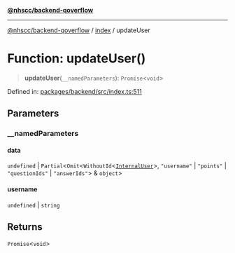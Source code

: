 [**@nhscc/backend-qoverflow**](../../README.md)

***

[@nhscc/backend-qoverflow](../../README.md) / [index](../README.md) / updateUser

# Function: updateUser()

> **updateUser**(`__namedParameters`): `Promise`\<`void`\>

Defined in: [packages/backend/src/index.ts:511](https://github.com/nhscc/qoverflow.api.hscc.bdpa.org/blob/e58635515aaccbecfff868b37cbae9a64bb762c2/packages/backend/src/index.ts#L511)

## Parameters

### \_\_namedParameters

#### data

`undefined` \| `Partial`\<`Omit`\<`WithoutId`\<[`InternalUser`](../../db/type-aliases/InternalUser.md)\>, `"username"` \| `"points"` \| `"questionIds"` \| `"answerIds"`\> & `object`\>

#### username

`undefined` \| `string`

## Returns

`Promise`\<`void`\>
